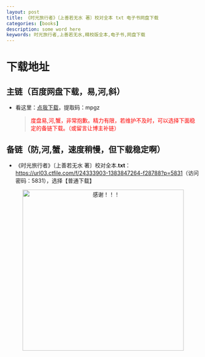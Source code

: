 ```yaml
---
layout: post
title: 《时光旅行者》〔上善若无水 著〕校对全本 txt 电子书网盘下载
categories: [books]
description: some word here
keywords: 时光旅行者,上善若无水,精校版全本,电子书,网盘下载
---
```


# 下载地址

## 主链（百度网盘下载，易,河,斜）

- 看这里：[点我下载](https://pan.baidu.com/s/1iMXUbSbtZQZjDcqDmnWUyw?pwd=mpgz)，提取码：mpgz

  > <p style="color:red" >度盘易,河,蟹，非常抱歉。精力有限，若维护不及时，可以选择下面稳定的备链下载。（或留言让博主补链）</p>

## 备链（防,河,蟹，速度稍慢，但下载稳定啊）

- 《时光旅行者》〔上善若无水 著〕校对全本.**txt**：<https://url03.ctfile.com/f/24333903-1383847264-f28788?p=5831>（访问密码：5831），选择【普通下载】

<div align="center"><img src="https://pic.imgdb.cn/item/6707df6bd29ded1a8ce37031.gif" alt="感谢！！！" width="420px" height="auto"/></div>
